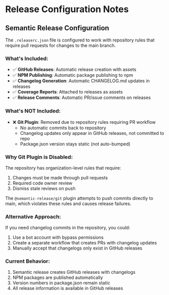 # Release Configuration Notes

## Semantic Release Configuration

The `.releaserc.json` file is configured to work with repository rules that require pull requests for changes to the main branch.

### What's Included:
- ✅ **GitHub Releases**: Automatic release creation with assets
- ✅ **NPM Publishing**: Automatic package publishing to npm
- ✅ **Changelog Generation**: Automatic CHANGELOG.md updates in releases
- ✅ **Coverage Reports**: Attached to releases as assets
- ✅ **Release Comments**: Automatic PR/issue comments on releases

### What's NOT Included:
- ❌ **Git Plugin**: Removed due to repository rules requiring PR workflow
  - No automatic commits back to repository
  - Changelog updates only appear in GitHub releases, not committed to repo
  - Package.json version stays static (not auto-bumped)

### Why Git Plugin is Disabled:
The repository has organization-level rules that require:
1. Changes must be made through pull requests
2. Required code owner review
3. Dismiss stale reviews on push

The `@semantic-release/git` plugin attempts to push commits directly to main, which violates these rules and causes release failures.

### Alternative Approach:
If you need changelog commits in the repository, you could:
1. Use a bot account with bypass permissions
2. Create a separate workflow that creates PRs with changelog updates
3. Manually accept that changelogs only exist in GitHub releases

### Current Behavior:
1. Semantic release creates GitHub releases with changelogs
2. NPM packages are published automatically  
3. Version numbers in package.json remain static
4. All release information is available in GitHub releases